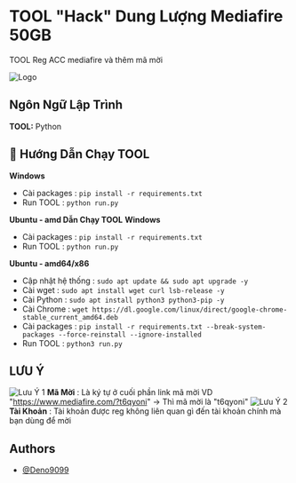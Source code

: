 
# TOOL "Hack" Dung Lượng Mediafire 50GB

TOOL Reg ACC mediafire và thêm mã mời


![Logo](https://i.postimg.cc/jqXPWC5T/mediafire4922-logowik-com.webp)


## Ngôn Ngữ Lập Trình 

**TOOL:** Python


## 🚀 Hướng Dẫn Chạy TOOL
**Windows**

- Cài packages :  ```pip install -r requirements.txt```
- Run TOOL :  ```python run.py```

**Ubuntu - amd Dẫn Chạy TOOL**
**Windows**

- Cài packages :  ```pip install -r requirements.txt```
- Run TOOL :  ```python run.py```

**Ubuntu - amd64/x86**

- Cập nhật hệ thống : ```sudo apt update && sudo apt upgrade -y```
- Cài wget : ```sudo apt install wget curl lsb-release -y```
- Cài Python : ```sudo apt install python3 python3-pip -y```
- Cài Chrome : ```wget https://dl.google.com/linux/direct/google-chrome-stable_current_amd64.deb```
- Cài packages : ```pip install -r requirements.txt --break-system-packages --force-reinstall --ignore-installed```
- Run TOOL :  ```python3 run.py```




## LƯU Ý
![Lưu Ý 1](https://i.postimg.cc/T1V6PZG2/image.png)
**Mã Mời** : Là ký tự ở cuối phần link mã mời VD "https://www.mediafire.com/?t6qyoni" -> Thì mã mời là "t6qyoni"
![Lưu Ý 2](https://i.postimg.cc/gksCBy27/image.png)
**Tài Khoản** : Tài khoản được reg không liên quan gì đến tài khoản chính mà bạn dùng để mời

## Authors

- [@Deno9099](https://github.com/deno4908)

